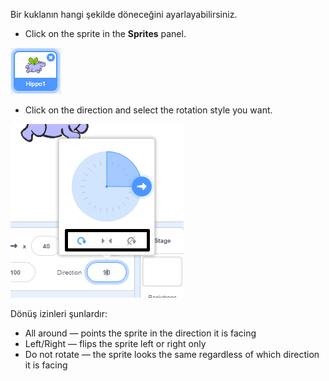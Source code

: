 Bir kuklanın hangi şekilde döneceğini ayarlayabilirsiniz.

- Click on the sprite in the **Sprites** panel.

![sprite highlighted](images/click-sprite.png)

- Click on the direction and select the rotation style you want.

![Farklı dönüş izni](images/rotation-style.png)

Dönüş izinleri şunlardır:

- All around — points the sprite in the direction it is facing
- Left/Right — flips the sprite left or right only
- Do not rotate — the sprite looks the same regardless of which direction it is facing